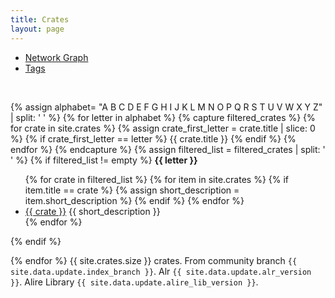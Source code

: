```yaml
---
title: Crates
layout: page
---
```


<ul class="nav justify-content-start">
<li class="nav-item"><a class="nav-link" href="/network">Network Graph</a></li>
<li class="nav-item"><a class="nav-link" href="/tags/">Tags</a></li>
</ul>
<br>

{% assign alphabet= "A B C D E F G H I J K L M N O P Q R S T U V W X Y Z" | split: ' ' %}
{% for letter in alphabet %}
     {% capture filtered_crates %}
         {% for crate in site.crates %}
             {% assign crate_first_letter = crate.title | slice: 0 %}
             {% if crate_first_letter == letter %}
             {{ crate.title }}
             {% endif %}
         {% endfor %}
     {% endcapture %}
    {% assign filtered_list = filtered_crates | split: ' ' %}
    {% if filtered_list != empty %}
<b>{{ letter }}</b>
<ul class="crate-list">
        {% for crate in filtered_list %}
            {% for item in site.crates %}
                {% if item.title == crate %}
                    {% assign short_description = item.short_description %}
                {% endif %}
            {% endfor %}
<li><a class="crate-link" href="{{ "crates/" | append: crate | downcase | relative_url }}">{{ crate }}</a> {{ short_description }}</li>
        {% endfor %}
</ul>
    {% endif %}

{% endfor %}
{{ site.crates.size }} crates.
From community branch `{{ site.data.update.index_branch }}`.
Alr `{{ site.data.update.alr_version }}`.
Alire Library `{{ site.data.update.alire_lib_version }}`.
